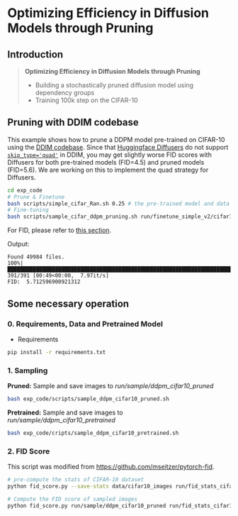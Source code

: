 # Optimizing Efficiency in Diffusion Models through Pruning

## Introduction
> **Optimizing Efficiency in Diffusion Models through Pruning**
> * Building a stochastically pruned diffusion model using dependency groups
> * Training 100k step on the CIFAR-10 

## Pruning with DDIM codebase

This example shows how to prune a DDPM model pre-trained on CIFAR-10 using the [DDIM codebase](https://github.com/ermongroup/ddim). Since that [Huggingface Diffusers](https://github.com/huggingface/diffusers) do not support [``skip_type='quad'``](https://github.com/ermongroup/ddim/issues/3) in DDIM, you may get slightly worse FID scores with Diffusers for both pre-trained models (FID=4.5) and pruned models (FID=5.6). We are working on this to implement the quad strategy for Diffusers. 

```bash
cd exp_code
# Prune & Finetune
bash scripts/simple_cifar_Ran.sh 0.25 # the pre-trained model and data will be automatically prepared
# Fine-tuning
bash scripts/sample_cifar_ddpm_pruning.sh run/finetune_simple_v2/cifar10_ours_T=0.05.pth/logs/post_training/ckpt_100000.pth run/sample
```

For FID, please refer to [this section](https://github.com/VainF/Diff-Pruning#4-fid-score).  

Output:
```
Found 49984 files.
100%|██████████████████████████████████████████████████████████████████████████████████████████████████████| 391/391 [00:49<00:00,  7.97it/s]
FID:  5.712596900921312
```

## Some necessary operation

### 0. Requirements, Data and Pretrained Model

* Requirements
```bash
pip install -r requirements.txt
```

### 1. Sampling
**Pruned:** Sample and save images to *run/sample/ddpm_cifar10_pruned*
```bash
bash exp_code/scripts/sample_ddpm_cifar10_pruned.sh
```

**Pretrained:** Sample and save images to *run/sample/ddpm_cifar10_pretrained*
```bash
bash exp_code/cripts/sample_ddpm_cifar10_pretrained.sh
```

### 2. FID Score
This script was modified from https://github.com/mseitzer/pytorch-fid. 

```bash
# pre-compute the stats of CIFAR-10 dataset
python fid_score.py --save-stats data/cifar10_images run/fid_stats_cifar10.npz --device cuda:0 --batch-size 256
```

```bash
# Compute the FID score of sampled images
python fid_score.py run/sample/ddpm_cifar10_pruned run/fid_stats_cifar10.npz --device cuda:0 --batch-size 256
```